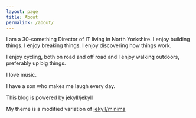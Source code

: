 ```yaml
---
layout: page
title: About
permalink: /about/
---
```


I am a 30-something Director of IT living in North Yorkshire. I enjoy building things. I enjoy breaking things. I enjoy discovering how things work.

I enjoy cycling, both on road and off road and I enjoy walking outdoors, preferably up big things.

I love music.

I have a son who makes me laugh every day.

This blog is powered by [jekyll/jekyll](https://github.com/jekyll/jekyll)

My theme is a modified variation of [jekyll/minima](https://github.com/jekyll/minima)
